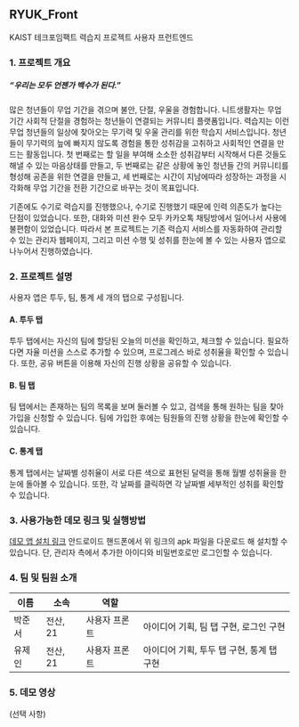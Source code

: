 ## RYUK_Front
KAIST 테크포임팩트 력습지 프로젝트 사용자 프런트엔드

### 1. 프로젝트 개요
##### “우리는 모두 언젠가 백수가 된다.”
많은 청년들이 무업 기간을 겪으며 불안, 단절, 우울을 경험합니다.
니트생활자는 무업 기간 사회적 단절을 경험하는 청년들이 연결되는 커뮤니티 플랫폼입니다.
력습지는 이런 무업 청년들의 일상에 찾아오는 무기력 및 우울 관리를 위한 학습지 서비스입니다.
청년들이 무기력의 늪에 빠지지 않도록 경험을 통한 성취감을 고취하고 사회적인 연결을 만드는 활동입니다.
첫 번째로는 할 일을 부여해 소소한 성취감부터 시작해서 다른 것들도 해낼 수 있는 마음상태를 만들고,
두 번째로는 같은 상황에 놓인 청년들 간의 커뮤니티를 형성해 공존을 위한 연결을 만들고,
세 번째로는 시간이 지남에따라 성장하는 과정을 시각화해 무업 기간을 전환 기간으로 바꾸는 것이 목표입니다.

기존에도 수기로 력습지를 진행했으나, 수기로 진행했기 때문에 인력 의존도가 높다는 단점이 있었습니다.
또한, 대화와 미션 완수 모두 카카오톡 채팅방에서 일어나서 사용에 불편함이 있었습니다.
따라서 본 프로젝트는 기존 력습지 서비스를 자동화하여 관리할 수 있는 관리자 웹페이지,
그리고 미션 수행 및 성취를 한눈에 볼 수 있는 사용자 앱으로 나누어서 진행하였습니다.

### 2. 프로젝트 설명
사용자 앱은 투두, 팀, 통계 세 개의 탭으로 구성됩니다.
#### A. 투두 탭
투두 탭에서는 자신의 팀에 할당된 오늘의 미션을 확인하고, 체크할 수 있습니다.
필요하다면 자율 미션을 스스로 추가할 수 있으며, 프로그레스 바로 성취율을 확인할 수 있습니다.
또한, 공유 버튼을 이용해 자신의 진행 상황을 공유할 수 있습니다.
#### B. 팀 탭
팀 탭에서는 존재하는 팀의 목록을 보며 둘러볼 수 있고, 검색을 통해 원하는 팀을 찾아 가입을 신청할 수 있습니다.
팀에 가입한 후에는 팀원들의 진행 상황을 한눈에 확인할 수 있습니다.
#### C. 통계 탭
통계 탭에서는 날짜별 성취율이 서로 다른 색으로 표현된 달력을 통해 월별 성취율을 한눈에 돌아볼 수 있습니다. 
또한, 각 날짜를 클릭하면 각 날짜별 세부적인 성취를 확인할 수 있습니다.

### 3. 사용가능한 데모 링크 및 실행방법
[데모 앱 설치 링크](https://github.com/jeinryu/RYUK_Front/releases/tag/alpha)
안드로이드 핸드폰에서 위 링크의 apk 파일을 다운로드 해 설치할 수 있습니다.
단, 관리자 측에서 추가한 아이디와 비밀번호로만 로그인할 수 있습니다.

### 4. 팀 및 팀원 소개
| 이름 | 소속 | 역할 |    |
| --- | --- | --- | --- |
| 박준서 | 전산, 21 | 사용자 프론트 |아이디어 기획, 팀 탭 구현, 로그인 구현|
| 유제인 | 전산, 21 | 사용자 프론트 |아이디어 기획, 투두 탭 구현, 통계 탭 구현|

### 5. 데모 영상
(선택 사항)
